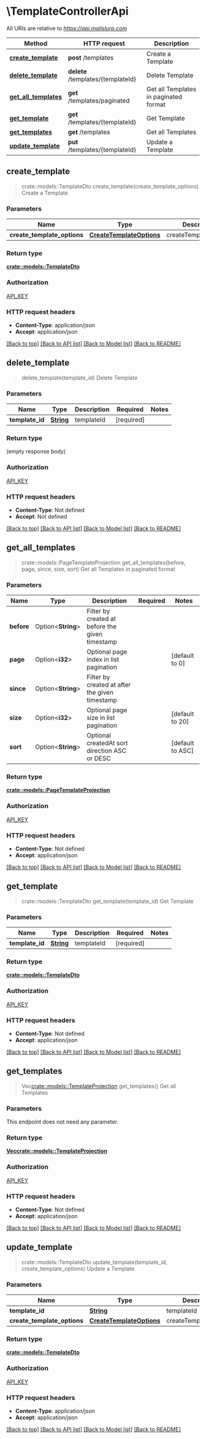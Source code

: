 # \TemplateControllerApi

All URIs are relative to *https://api.mailslurp.com*

| Method                                                           | HTTP request                       | Description                           |
| ---------------------------------------------------------------- | ---------------------------------- | ------------------------------------- |
| [**create_template**](TemplateControllerApi#create_template)     | **post** /templates                | Create a Template                     |
| [**delete_template**](TemplateControllerApi#delete_template)     | **delete** /templates/{templateId} | Delete Template                       |
| [**get_all_templates**](TemplateControllerApi#get_all_templates) | **get** /templates/paginated       | Get all Templates in paginated format |
| [**get_template**](TemplateControllerApi#get_template)           | **get** /templates/{templateId}    | Get Template                          |
| [**get_templates**](TemplateControllerApi#get_templates)         | **get** /templates                 | Get all Templates                     |
| [**update_template**](TemplateControllerApi#update_template)     | **put** /templates/{templateId}    | Update a Template                     |

## create_template

> crate::models::TemplateDto create_template(create_template_options)
> Create a Template

### Parameters

| Name                        | Type                                               | Description           | Required   | Notes |
| --------------------------- | -------------------------------------------------- | --------------------- | ---------- | ----- |
| **create_template_options** | [**CreateTemplateOptions**](CreateTemplateOptions) | createTemplateOptions | [required] |

### Return type

[**crate::models::TemplateDto**](TemplateDto)

### Authorization

[API_KEY](../README#API_KEY)

### HTTP request headers

- **Content-Type**: application/json
- **Accept**: application/json

[[Back to top]](#) [[Back to API list]](../README#documentation-for-api-endpoints) [[Back to Model list]](../README#documentation-for-models) [[Back to README]](../README)

## delete_template

> delete_template(template_id)
> Delete Template

### Parameters

| Name            | Type           | Description | Required   | Notes |
| --------------- | -------------- | ----------- | ---------- | ----- |
| **template_id** | [**String**]() | templateId  | [required] |

### Return type

(empty response body)

### Authorization

[API_KEY](../README#API_KEY)

### HTTP request headers

- **Content-Type**: Not defined
- **Accept**: Not defined

[[Back to top]](#) [[Back to API list]](../README#documentation-for-api-endpoints) [[Back to Model list]](../README#documentation-for-models) [[Back to README]](../README)

## get_all_templates

> crate::models::PageTemplateProjection get_all_templates(before, page, since, size, sort)
> Get all Templates in paginated format

### Parameters

| Name       | Type               | Description                                     | Required | Notes            |
| ---------- | ------------------ | ----------------------------------------------- | -------- | ---------------- |
| **before** | Option<**String**> | Filter by created at before the given timestamp |          |
| **page**   | Option<**i32**>    | Optional page index in list pagination          |          | [default to 0]   |
| **since**  | Option<**String**> | Filter by created at after the given timestamp  |          |
| **size**   | Option<**i32**>    | Optional page size in list pagination           |          | [default to 20]  |
| **sort**   | Option<**String**> | Optional createdAt sort direction ASC or DESC   |          | [default to ASC] |

### Return type

[**crate::models::PageTemplateProjection**](PageTemplateProjection)

### Authorization

[API_KEY](../README#API_KEY)

### HTTP request headers

- **Content-Type**: Not defined
- **Accept**: application/json

[[Back to top]](#) [[Back to API list]](../README#documentation-for-api-endpoints) [[Back to Model list]](../README#documentation-for-models) [[Back to README]](../README)

## get_template

> crate::models::TemplateDto get_template(template_id)
> Get Template

### Parameters

| Name            | Type           | Description | Required   | Notes |
| --------------- | -------------- | ----------- | ---------- | ----- |
| **template_id** | [**String**]() | templateId  | [required] |

### Return type

[**crate::models::TemplateDto**](TemplateDto)

### Authorization

[API_KEY](../README#API_KEY)

### HTTP request headers

- **Content-Type**: Not defined
- **Accept**: application/json

[[Back to top]](#) [[Back to API list]](../README#documentation-for-api-endpoints) [[Back to Model list]](../README#documentation-for-models) [[Back to README]](../README)

## get_templates

> Vec<crate::models::TemplateProjection> get_templates()
> Get all Templates

### Parameters

This endpoint does not need any parameter.

### Return type

[**Vec<crate::models::TemplateProjection>**](TemplateProjection)

### Authorization

[API_KEY](../README#API_KEY)

### HTTP request headers

- **Content-Type**: Not defined
- **Accept**: application/json

[[Back to top]](#) [[Back to API list]](../README#documentation-for-api-endpoints) [[Back to Model list]](../README#documentation-for-models) [[Back to README]](../README)

## update_template

> crate::models::TemplateDto update_template(template_id, create_template_options)
> Update a Template

### Parameters

| Name                        | Type                                               | Description           | Required   | Notes |
| --------------------------- | -------------------------------------------------- | --------------------- | ---------- | ----- |
| **template_id**             | [**String**]()                                     | templateId            | [required] |
| **create_template_options** | [**CreateTemplateOptions**](CreateTemplateOptions) | createTemplateOptions | [required] |

### Return type

[**crate::models::TemplateDto**](TemplateDto)

### Authorization

[API_KEY](../README#API_KEY)

### HTTP request headers

- **Content-Type**: application/json
- **Accept**: application/json

[[Back to top]](#) [[Back to API list]](../README#documentation-for-api-endpoints) [[Back to Model list]](../README#documentation-for-models) [[Back to README]](../README)
